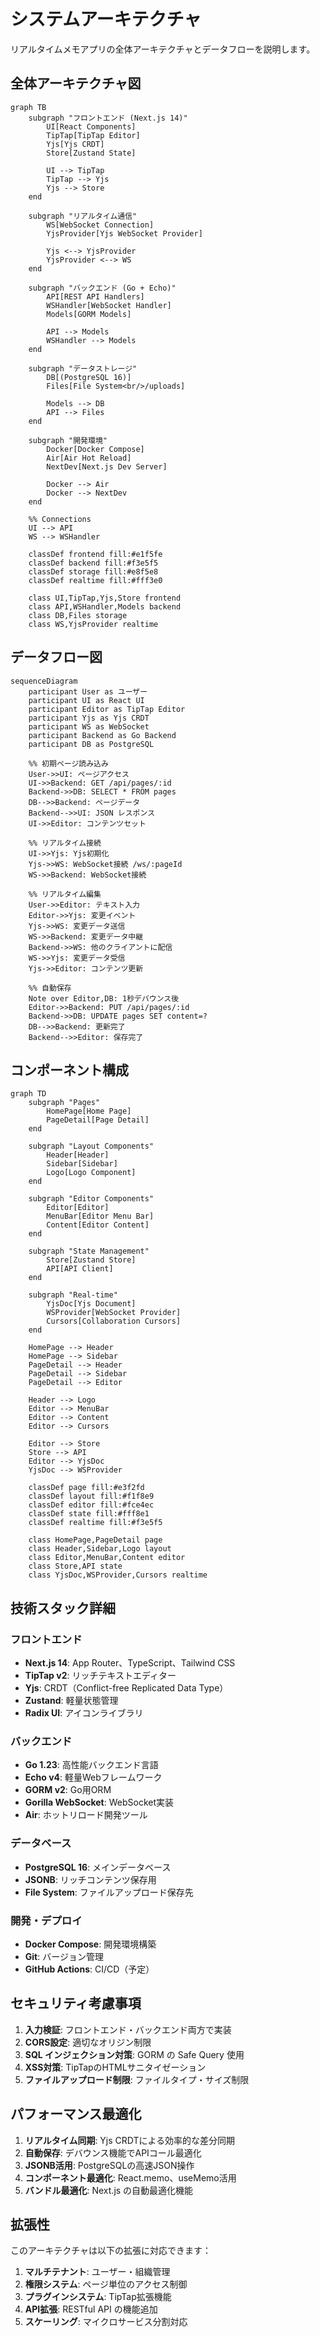 # システムアーキテクチャ

リアルタイムメモアプリの全体アーキテクチャとデータフローを説明します。

## 全体アーキテクチャ図

```mermaid
graph TB
    subgraph "フロントエンド (Next.js 14)"
        UI[React Components]
        TipTap[TipTap Editor]
        Yjs[Yjs CRDT]
        Store[Zustand State]
        
        UI --> TipTap
        TipTap --> Yjs
        Yjs --> Store
    end
    
    subgraph "リアルタイム通信"
        WS[WebSocket Connection]
        YjsProvider[Yjs WebSocket Provider]
        
        Yjs <--> YjsProvider
        YjsProvider <--> WS
    end
    
    subgraph "バックエンド (Go + Echo)"
        API[REST API Handlers]
        WSHandler[WebSocket Handler]
        Models[GORM Models]
        
        API --> Models
        WSHandler --> Models
    end
    
    subgraph "データストレージ"
        DB[(PostgreSQL 16)]
        Files[File System<br/>/uploads]
        
        Models --> DB
        API --> Files
    end
    
    subgraph "開発環境"
        Docker[Docker Compose]
        Air[Air Hot Reload]
        NextDev[Next.js Dev Server]
        
        Docker --> Air
        Docker --> NextDev
    end
    
    %% Connections
    UI --> API
    WS --> WSHandler
    
    classDef frontend fill:#e1f5fe
    classDef backend fill:#f3e5f5
    classDef storage fill:#e8f5e8
    classDef realtime fill:#fff3e0
    
    class UI,TipTap,Yjs,Store frontend
    class API,WSHandler,Models backend
    class DB,Files storage
    class WS,YjsProvider realtime
```

## データフロー図

```mermaid
sequenceDiagram
    participant User as ユーザー
    participant UI as React UI
    participant Editor as TipTap Editor
    participant Yjs as Yjs CRDT
    participant WS as WebSocket
    participant Backend as Go Backend
    participant DB as PostgreSQL
    
    %% 初期ページ読み込み
    User->>UI: ページアクセス
    UI->>Backend: GET /api/pages/:id
    Backend->>DB: SELECT * FROM pages
    DB-->>Backend: ページデータ
    Backend-->>UI: JSON レスポンス
    UI->>Editor: コンテンツセット
    
    %% リアルタイム接続
    UI->>Yjs: Yjs初期化
    Yjs->>WS: WebSocket接続 /ws/:pageId
    WS->>Backend: WebSocket接続
    
    %% リアルタイム編集
    User->>Editor: テキスト入力
    Editor->>Yjs: 変更イベント
    Yjs->>WS: 変更データ送信
    WS->>Backend: 変更データ中継
    Backend->>WS: 他のクライアントに配信
    WS->>Yjs: 変更データ受信
    Yjs->>Editor: コンテンツ更新
    
    %% 自動保存
    Note over Editor,DB: 1秒デバウンス後
    Editor->>Backend: PUT /api/pages/:id
    Backend->>DB: UPDATE pages SET content=?
    DB-->>Backend: 更新完了
    Backend-->>Editor: 保存完了
```

## コンポーネント構成

```mermaid
graph TD
    subgraph "Pages"
        HomePage[Home Page]
        PageDetail[Page Detail]
    end
    
    subgraph "Layout Components"
        Header[Header]
        Sidebar[Sidebar]
        Logo[Logo Component]
    end
    
    subgraph "Editor Components"
        Editor[Editor]
        MenuBar[Editor Menu Bar]
        Content[Editor Content]
    end
    
    subgraph "State Management"
        Store[Zustand Store]
        API[API Client]
    end
    
    subgraph "Real-time"
        YjsDoc[Yjs Document]
        WSProvider[WebSocket Provider]
        Cursors[Collaboration Cursors]
    end
    
    HomePage --> Header
    HomePage --> Sidebar
    PageDetail --> Header
    PageDetail --> Sidebar
    PageDetail --> Editor
    
    Header --> Logo
    Editor --> MenuBar
    Editor --> Content
    Editor --> Cursors
    
    Editor --> Store
    Store --> API
    Editor --> YjsDoc
    YjsDoc --> WSProvider
    
    classDef page fill:#e3f2fd
    classDef layout fill:#f1f8e9
    classDef editor fill:#fce4ec
    classDef state fill:#fff8e1
    classDef realtime fill:#f3e5f5
    
    class HomePage,PageDetail page
    class Header,Sidebar,Logo layout
    class Editor,MenuBar,Content editor
    class Store,API state
    class YjsDoc,WSProvider,Cursors realtime
```

## 技術スタック詳細

### フロントエンド
- **Next.js 14**: App Router、TypeScript、Tailwind CSS
- **TipTap v2**: リッチテキストエディター
- **Yjs**: CRDT（Conflict-free Replicated Data Type）
- **Zustand**: 軽量状態管理
- **Radix UI**: アイコンライブラリ

### バックエンド
- **Go 1.23**: 高性能バックエンド言語
- **Echo v4**: 軽量Webフレームワーク
- **GORM v2**: Go用ORM
- **Gorilla WebSocket**: WebSocket実装
- **Air**: ホットリロード開発ツール

### データベース
- **PostgreSQL 16**: メインデータベース
- **JSONB**: リッチコンテンツ保存用
- **File System**: ファイルアップロード保存先

### 開発・デプロイ
- **Docker Compose**: 開発環境構築
- **Git**: バージョン管理
- **GitHub Actions**: CI/CD（予定）

## セキュリティ考慮事項

1. **入力検証**: フロントエンド・バックエンド両方で実装
2. **CORS設定**: 適切なオリジン制限
3. **SQL インジェクション対策**: GORM の Safe Query 使用
4. **XSS対策**: TipTapのHTMLサニタイゼーション
5. **ファイルアップロード制限**: ファイルタイプ・サイズ制限

## パフォーマンス最適化

1. **リアルタイム同期**: Yjs CRDTによる効率的な差分同期
2. **自動保存**: デバウンス機能でAPIコール最適化
3. **JSONB活用**: PostgreSQLの高速JSON操作
4. **コンポーネント最適化**: React.memo、useMemo活用
5. **バンドル最適化**: Next.js の自動最適化機能

## 拡張性

このアーキテクチャは以下の拡張に対応できます：

1. **マルチテナント**: ユーザー・組織管理
2. **権限システム**: ページ単位のアクセス制御
3. **プラグインシステム**: TipTap拡張機能
4. **API拡張**: RESTful API の機能追加
5. **スケーリング**: マイクロサービス分割対応